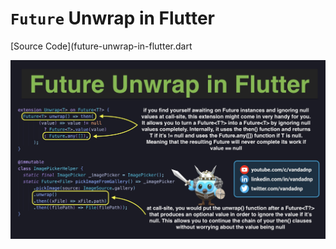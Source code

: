# `Future` Unwrap in Flutter

[Source Code](future-unwrap-in-flutter.dart

![](future-unwrap-in-flutter.jpg)
